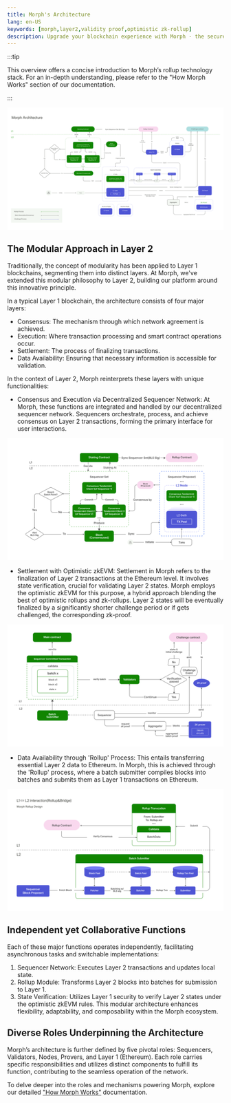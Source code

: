 ```yaml
---
title: Morph's Architecture
lang: en-US
keywords: [morph,layer2,validity proof,optimistic zk-rollup]
description: Upgrade your blockchain experience with Morph - the secure decentralized, cost0efficient, and high-performing optimistic zk-rollup solution. Try it now!
---
```


:::tip

 This overview offers a concise introduction to Morph’s rollup technology stack. For an in-depth understanding, please refer to the "How Morph Works" section of our documentation.

:::


![Archi](../../assets/docs/about/architecture/archi.png)


## The Modular Approach in Layer 2

Traditionally, the concept of modularity has been applied to Layer 1 blockchains, segmenting them into distinct layers. At Morph, we've extended this modular philosophy to Layer 2, building our platform around this innovative principle.

In a typical Layer 1 blockchain, the architecture consists of four major layers:
- Consensus: The mechanism through which network agreement is achieved.
- Execution: Where transaction processing and smart contract operations occur.
- Settlement: The process of finalizing transactions.
- Data Availability: Ensuring that necessary information is accessible for validation.
  
In the context of Layer 2, Morph reinterprets these layers with unique functionalities:

- Consensus and Execution via Decentralized Sequencer Network: At Morph, these functions are integrated and handled by our decentralized sequencer network. Sequencers orchestrate, process, and achieve consensus on Layer 2 transactions, forming the primary interface for user interactions.

![Archi](../../assets/docs/about/overview/seq1.png)

- Settlement with Optimistic zkEVM: Settlement in Morph refers to the finalization of Layer 2 transactions at the Ethereum level. It involves state verification, crucial for validating Layer 2 states. Morph employs the optimistic zkEVM for this purpose, a hybrid approach blending the best of optimistic rollups and zk-rollups. Layer 2 states will be eventually finalized by a  significantly shorter challenge period or if gets challenged, the corresponding zk-proof.

![Archi](../../assets/docs/about/overview/opzk.png)

- Data Availability through 'Rollup' Process: This entails transferring essential Layer 2 data to Ethereum. In Morph, this is achieved through the 'Rollup' process, where a batch submitter compiles blocks into batches and submits them as Layer 1 transactions on Ethereum.


![Archi](../../assets/docs/about/architecture/rollup.png)

## Independent yet Collaborative Functions
Each of these major functions operates independently, facilitating asynchronous tasks and switchable implementations:

1. Sequencer Network: Executes Layer 2 transactions and updates local state.
2. Rollup Module: Transforms Layer 2 blocks into batches for submission to Layer 1.
3. State Verification: Utilizes Layer 1 security to verify Layer 2 states under the optimistic zkEVM rules.
This modular architecture enhances flexibility, adaptability, and composability within the Morph ecosystem.

## Diverse Roles Underpinning the Architecture

Morph’s architecture is further defined by five pivotal roles: Sequencers, Validators, Nodes, Provers, and Layer 1 (Ethereum). Each role carries specific responsibilities and utilizes distinct components to fulfill its function, contributing to the seamless operation of the network.

To delve deeper into the roles and mechanisms powering Morph, explore our detailed ["How Morph Works"](../how-morph-works/1-intro.md) documentation.

